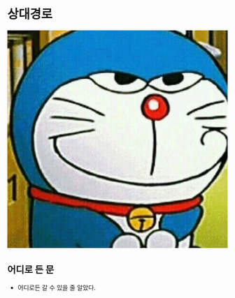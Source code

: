 # 상대경로

![doraemong](relativePath.assets/doraemong.jpg)

## 어디로 든 문

- 어디로든 갈 수 있을 줄 알았다.

```



```